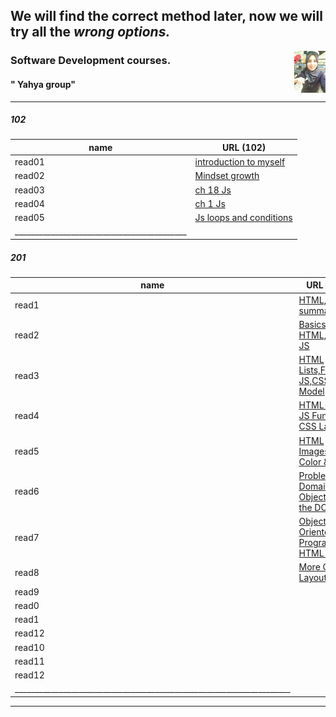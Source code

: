 
## We will find the correct method later, now we will try all the ***wrong options.***  
<img align="right" width="10%" src="11.jpg"> 




### Software Development courses.          
####  " Yahya group"
____________________________________________________________________________________________________________________
##### 102

| name   | URL (102)                        |
|--------|----------------------------------|
| read01 | [introduction to myself](1.md)   |
| read02 | [Mindset growth](22.md)          |
| read03 | [ch 18 Js](3.md)                 |
| read04 | [ch 1 Js](4.md)                  |
| read05 | [Js loops and conditions](55.md) |
|___________________________________________|


##### 201 

| name   | URL (201)                                                  |
|--------|------------------------------------------------------------|
| read1  | [HTML,Java summary](201/class01.md)                        |
| read2  | [Basics of HTML, CSS & JS](201/class02.md)                 |
| read3  | [HTML Lists,Flow JS,CSS Box Model](201/class03.md)         |
| read4  | [HTML Links, JS Functions, CSS Layout](201/class04.md)     |
| read5  | [HTML Images; CSS Color & Text](201/class05.md)            |
| read6  | [Problem Domain, Objects, and the DOM](201/class06.md)     |
| read7  | [Object-Oriented Programming, HTML Tables](201/class07.md) |
| read8  | [More CSS Layout](201/class08.md)                                         |
| read9  | [](201/class09.md)                                         |
| read0  | [](201/class10.md)                                         |
| read1  | [](201/class11.md)                                         |
| read12 | [](201/class12.md)                                         |
| read10 | [](201/class13.md)                                         |
| read11 | [](201/class14.md)                                         |
| read12 | [](201/class15.md)                                         |
|_____________________________________________________________________|

____________________________________________________________________________________________________________________

